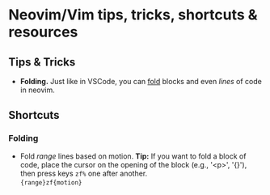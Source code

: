 # Neovim/Vim tips, tricks, shortcuts & resources

## Tips & Tricks
* __Folding.__
    Just like in VSCode, you can [fold](#folding) blocks and even _lines_ of code in neovim.

## Shortcuts
### Folding
  * Fold _range_ lines based on motion. __Tip:__ If you want to fold a block of code, place the
    cursor on the opening of the block (e.g., '\<p\>', '{}'), then press keys `zf%` one after another.\
    `{range}zf{motion}`
